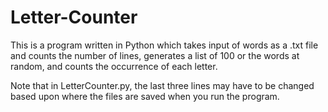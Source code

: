 # Letter-Counter
This is a program written in Python which takes input of words as a .txt file and counts the number of lines, generates a list of 100 or the words at random, and counts the occurrence of each letter. 

Note that in LetterCounter.py, the last three lines may have to be changed based upon where the files are saved when you run the program.
